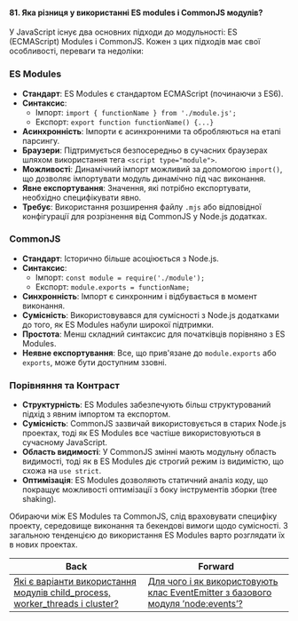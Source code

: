#### 81. Яка різниця у використанні ES modules і CommonJS модулів?

У JavaScript існує два основних підходи до модульності: ES (ECMAScript) Modules і CommonJS. Кожен з цих підходів має свої особливості, переваги та недоліки:

### ES Modules

- **Стандарт**: ES Modules є стандартом ECMAScript (починаючи з ES6).
- **Синтаксис**:
  - Імпорт: `import { functionName } from './module.js';`
  - Експорт: `export function functionName() {...}`
- **Асинхронність**: Імпорти є асинхронними та обробляються на етапі парсингу.
- **Браузери**: Підтримується безпосередньо в сучасних браузерах шляхом використання тега `<script type="module">`.
- **Можливості**: Динамічний імпорт можливий за допомогою `import()`, що дозволяє імпортувати модуль динамічно під час виконання.
- **Явне експортування**: Значення, які потрібно експортувати, необхідно специфікувати явно.
- **Требує**: Використання розширення файлу `.mjs` або відповідної конфігурації для розрізнення від CommonJS у Node.js додатках.

### CommonJS

- **Стандарт**: Історично більше асоціюється з Node.js.
- **Синтаксис**:
  - Імпорт: `const module = require('./module');`
  - Експорт: `module.exports = functionName;`
- **Синхронність**: Імпорт є синхронним і відбувається в момент виконання.
- **Сумісність**: Використовувався для сумісності з Node.js додатками до того, як ES Modules набули широкої підтримки.
- **Простота**: Менш складний синтаксис для початківців порівняно з ES Modules.
- **Неявне експортування**: Все, що прив'язане до `module.exports` або `exports`, може бути доступним ззовні.

### Порівняння та Контраст

- **Структурність**: ES Modules забезпечують більш структурований підхід з явним імпортом та експортом.
- **Сумісність**: CommonJS зазвичай використовується в старих Node.js проектах, тоді як ES Modules все частіше використовуються в сучасному JavaScript.
- **Область видимості**: У CommonJS змінні мають модульну область видимості, тоді як в ES Modules діє строгий режим із видимістю, що схожа на `use strict`.
- **Оптимізація**: ES Modules дозволяють статичний аналіз коду, що покращує можливості оптимізації з боку інструментів зборки (tree shaking).

Обираючи між ES Modules та CommonJS, слід враховувати специфіку проекту, середовище виконання та бекендові вимоги щодо сумісності. З загальною тенденцією до використання ES Modules варто розглядати їх в нових проектах.

| Back | Forward |
|---|---|
| [Які є варіанти використання модулів child_process, worker_threads і cluster?](/ua/middle/nodejs/what-are-the-options-for-using-modules-childprocess-workerthreads-and-cluster.md)  | [Для чого і як використовують клас EventEmitter з базового модуля ’node:events’?](/ua/middle/nodejs/what-is-the-purpose-and-how-to-use-the-eventemitter-class-from-the-nodeevents-module.md) |